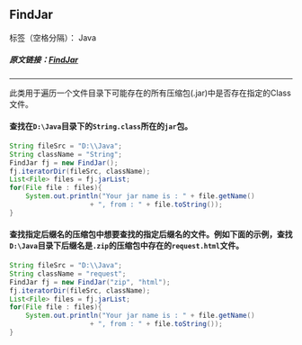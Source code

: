 ## FindJar

标签（空格分隔）： Java
##### 原文链接：[FindJar](https://github.com/baininghan/findJar)
---

此类用于遍历一个文件目录下可能存在的所有压缩包(.jar)中是否存在指定的Class文件。
#### 查找在`D:\Java`目录下的`String.class`所在的`jar`包。
```java
String fileSrc = "D:\\Java";
String className = "String";
FindJar fj = new FindJar();
fj.iteratorDir(fileSrc, className);
List<File> files = fj.jarList;
for(File file : files){
	System.out.println("Your jar name is : " + file.getName() 
	                + ", from : " + file.toString());
}
```
#### 查找指定后缀名的压缩包中想要查找的指定后缀名的文件。例如下面的示例，查找`D:\Java`目录下后缀名是`.zip`的压缩包中存在的`request.html`文件。
```java
String fileSrc = "D:\\Java";
String className = "request";
FindJar fj = new FindJar("zip", "html");
fj.iteratorDir(fileSrc, className);
List<File> files = fj.jarList;
for(File file : files){
	System.out.println("Your jar name is : " + file.getName() 
	                + ", from : " + file.toString());
}
```
